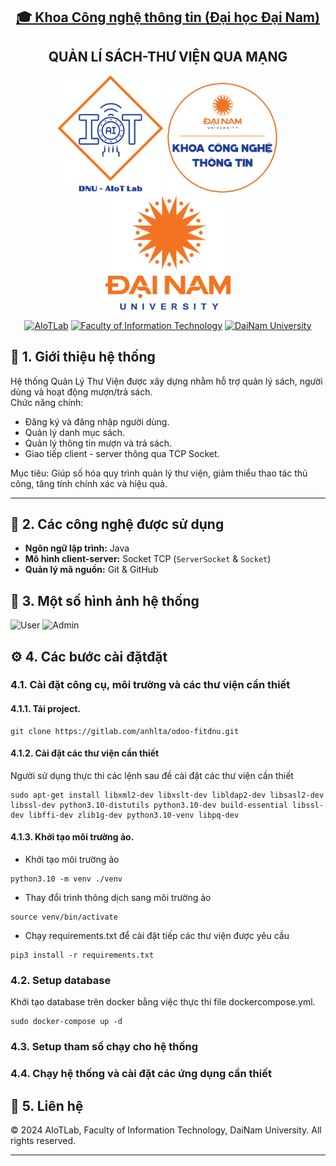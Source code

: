 <h2 align="center">
    <a href="https://dainam.edu.vn/vi/khoa-cong-nghe-thong-tin">
    🎓 Khoa Công nghệ thông tin (Đại học Đại Nam)
    </a>
</h2>
<h2 align="center">
    QUẢN LÍ SÁCH-THƯ VIỆN QUA MẠNG
</h2>
<div align="center">
    <p align="center">
        <img src="aiotlab_logo.png" alt="AIoTLab Logo" width="170"/>
        <img src="fitdnu_logo (3).png" alt="AIoTLab Logo" width="180"/>
        <img src="dnu_logo.png" alt="DaiNam University Logo" width="200"/>
    </p>

[![AIoTLab](https://img.shields.io/badge/AIoTLab-green?style=for-the-badge)](https://www.facebook.com/DNUAIoTLab)
[![Faculty of Information Technology](https://img.shields.io/badge/Faculty%20of%20Information%20Technology-blue?style=for-the-badge)](https://dainam.edu.vn/vi/khoa-cong-nghe-thong-tin)
[![DaiNam University](https://img.shields.io/badge/DaiNam%20University-orange?style=for-the-badge)](https://dainam.edu.vn)

</div>

## 📖 1. Giới thiệu hệ thống
Hệ thống Quản Lý Thư Viện được xây dựng nhằm hỗ trợ quản lý sách, người dùng và hoạt động mượn/trả sách.  
Chức năng chính:
- Đăng ký và đăng nhập người dùng.
- Quản lý danh mục sách.
- Quản lý thông tin mượn và trả sách.
- Giao tiếp client - server thông qua TCP Socket.

Mục tiêu: Giúp số hóa quy trình quản lý thư viện, giảm thiểu thao tác thủ công, tăng tính chính xác và hiệu quả.

---


## 🔧 2. Các công nghệ được sử dụng
- **Ngôn ngữ lập trình:** Java
- **Mô hình client-server:** Socket TCP (`ServerSocket` & `Socket`)
- **Quản lý mã nguồn:** Git & GitHub

## 🚀 3. Một số hình ảnh hệ thống
<img src="Screenshot 2025-09-18 082221" alt="User" width="170"/>
<img src="Screenshot 2025-09-18 082437" alt="Admin" width="170"/>

## ⚙️ 4. Các bước cài đặtđặt

### 4.1. Cài đặt công cụ, môi trường và các thư viện cần thiết

#### 4.1.1. Tải project.
```
git clone https://gitlab.com/anhlta/odoo-fitdnu.git
```
#### 4.1.2. Cài đặt các thư viện cần thiết
Người sử dụng thực thi các lệnh sau đề cài đặt các thư viện cần thiết

```
sudo apt-get install libxml2-dev libxslt-dev libldap2-dev libsasl2-dev libssl-dev python3.10-distutils python3.10-dev build-essential libssl-dev libffi-dev zlib1g-dev python3.10-venv libpq-dev
```
#### 4.1.3. Khởi tạo môi trường ảo.
- Khởi tạo môi trường ảo
```
python3.10 -m venv ./venv
```
- Thay đổi trình thông dịch sang môi trường ảo
```
source venv/bin/activate
```
- Chạy requirements.txt để cài đặt tiếp các thư viện được yêu cầu
```
pip3 install -r requirements.txt
```
### 4.2. Setup database

Khởi tạo database trên docker bằng việc thực thi file dockercompose.yml.
```
sudo docker-compose up -d
```
### 4.3. Setup tham số chạy cho hệ thống

### 4.4. Chạy hệ thống và cài đặt các ứng dụng cần thiết


## 📝 5. Liên hệ

© 2024 AIoTLab, Faculty of Information Technology, DaiNam University. All rights reserved.

---

    
